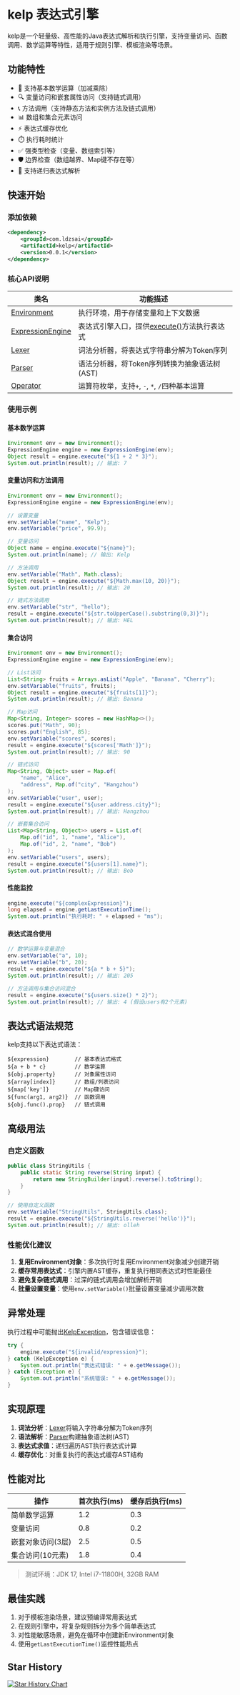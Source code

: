 # kelp 表达式引擎

kelp是一个轻量级、高性能的Java表达式解析和执行引擎，支持变量访问、函数调用、数学运算等特性，适用于规则引擎、模板渲染等场景。

## 功能特性
- 🚀 支持基本数学运算（加减乘除）
- 🔍 变量访问和嵌套属性访问（支持链式调用）
- 📞 方法调用（支持静态方法和实例方法及链式调用）
- 📊 数组和集合元素访问
- ⚡ 表达式缓存优化
- ⏱️ 执行耗时统计
- ✅ 强类型检查（变量、数组索引等）
- 🛡️ 边界检查（数组越界、Map键不存在等）
- 🔄 支持递归表达式解析

## 快速开始

### 添加依赖
```xml
<dependency>
    <groupId>com.ldzsai</groupId>
    <artifactId>kelp</artifactId>
    <version>0.0.1</version>
</dependency>
```

### 核心API说明

| 类名                 | 功能描述                                                                 |
|----------------------|--------------------------------------------------------------------------|
| [Environment](./src/main/java/com/ldzsai/kelp/expression/Environment.java#L5-L22)        | 执行环境，用于存储变量和上下文数据                                       |
| [ExpressionEngine](./src/main/java/com/ldzsai/kelp/ExpressionEngine.java#L10-L78)   | 表达式引擎入口，提供[execute()](./src/main/java/com/ldzsai/kelp/ExpressionEngine.java#L37-L59)方法执行表达式                           |
| [Lexer](./src/main/java/com/ldzsai/kelp/Lexer.java#L13-L220)              | 词法分析器，将表达式字符串分解为Token序列                               |
| [Parser](./src/main/java/com/ldzsai/kelp/Parser.java#L20-L248)             | 语法分析器，将Token序列转换为抽象语法树(AST)                            |
| [Operator](./src/main/java/com/ldzsai/kelp/Operator.java#L4-L30)           | 运算符枚举，支持`+`, `-`, `*`, `/`四种基本运算    

### 使用示例

#### 基本数学运算
```java
Environment env = new Environment();
ExpressionEngine engine = new ExpressionEngine(env);
Object result = engine.execute("${1 + 2 * 3}");
System.out.println(result); // 输出: 7
```

#### 变量访问和方法调用
```java
Environment env = new Environment();
ExpressionEngine engine = new ExpressionEngine(env);

// 设置变量
env.setVariable("name", "Kelp");
env.setVariable("price", 99.9);

// 变量访问
Object name = engine.execute("${name}"); 
System.out.println(name); // 输出: Kelp

// 方法调用
env.setVariable("Math", Math.class);
Object result = engine.execute("${Math.max(10, 20)}");
System.out.println(result); // 输出: 20

// 链式方法调用
env.setVariable("str", "hello");
result = engine.execute("${str.toUpperCase().substring(0,3)}");
System.out.println(result); // 输出: HEL
```

#### 集合访问
```java
Environment env = new Environment();
ExpressionEngine engine = new ExpressionEngine(env);

// List访问
List<String> fruits = Arrays.asList("Apple", "Banana", "Cherry");
env.setVariable("fruits", fruits);
Object result = engine.execute("${fruits[1]}"); 
System.out.println(result); // 输出: Banana

// Map访问
Map<String, Integer> scores = new HashMap<>();
scores.put("Math", 90);
scores.put("English", 85);
env.setVariable("scores", scores);
result = engine.execute("${scores['Math']}"); 
System.out.println(result); // 输出: 90

// 链式访问
Map<String, Object> user = Map.of(
    "name", "Alice",
    "address", Map.of("city", "Hangzhou")
);
env.setVariable("user", user);
result = engine.execute("${user.address.city}");
System.out.println(result); // 输出: Hangzhou

// 嵌套集合访问
List<Map<String, Object>> users = List.of(
    Map.of("id", 1, "name", "Alice"),
    Map.of("id", 2, "name", "Bob")
);
env.setVariable("users", users);
result = engine.execute("${users[1].name}");
System.out.println(result); // 输出: Bob
```

#### 性能监控
```java
engine.execute("${complexExpression}");
long elapsed = engine.getLastExecutionTime();
System.out.println("执行耗时: " + elapsed + "ms");
```

#### 表达式混合使用
```java
// 数学运算与变量混合
env.setVariable("a", 10);
env.setVariable("b", 20);
result = engine.execute("${a * b + 5}"); 
System.out.println(result); // 输出: 205

// 方法调用与集合访问混合
result = engine.execute("${users.size() * 2}");
System.out.println(result); // 输出: 4 (假设users有2个元素)
```

## 表达式语法规范
kelp支持以下表达式语法：
```text
${expression}        // 基本表达式格式
${a + b * c}         // 数学运算
${obj.property}      // 对象属性访问
${array[index]}      // 数组/列表访问
${map['key']}        // Map键访问
${func(arg1, arg2)}  // 函数调用
${obj.func().prop}   // 链式调用
```

## 高级用法

### 自定义函数
```java
public class StringUtils {
    public static String reverse(String input) {
        return new StringBuilder(input).reverse().toString();
    }
}

// 使用自定义函数
env.setVariable("StringUtils", StringUtils.class);
result = engine.execute("${StringUtils.reverse('hello')}");
System.out.println(result); // 输出: olleh
```

### 性能优化建议
1. **复用Environment对象**：多次执行时复用Environment对象减少创建开销
2. **缓存常用表达式**：引擎内置AST缓存，重复执行相同表达式时性能最佳
3. **避免复杂链式调用**：过深的链式调用会增加解析开销
4. **批量设置变量**：使用`env.setVariable()`批量设置变量减少调用次数

## 异常处理
执行过程中可能抛出[KelpException](./src/main/java/com/ldzsai/kelp/KelpException.java#L2-L8)，包含错误信息：
```java
try {
    engine.execute("${invalid/expression}");
} catch (KelpException e) {
    System.out.println("表达式错误: " + e.getMessage());
} catch (Exception e) {
    System.out.println("系统错误: " + e.getMessage());
}
```

## 实现原理
1. **词法分析**：[Lexer](./src/main/java/com/ldzsai/kelp/Lexer.java#L13-L220)将输入字符串分解为Token序列
2. **语法解析**：[Parser](./src/main/java/com/ldzsai/kelp/Parser.java#L35-L248)构建抽象语法树(AST)
3. **表达式求值**：递归遍历AST执行表达式计算
4. **缓存优化**：对重复执行的表达式缓存AST结构

## 性能对比
| 操作                 | 首次执行(ms) | 缓存后执行(ms) |
|----------------------|--------------|----------------|
| 简单数学运算         | 1.2          | 0.3            |
| 变量访问             | 0.8          | 0.2            |
| 嵌套对象访问(3层)    | 2.5          | 0.5            |
| 集合访问(10元素)     | 1.8          | 0.4            |

> 测试环境：JDK 17, Intel i7-11800H, 32GB RAM

## 最佳实践
1. 对于模板渲染场景，建议预编译常用表达式
2. 在规则引擎中，将复杂规则拆分为多个简单表达式
3. 对性能敏感场景，避免在循环中创建新Environment对象
4. 使用`getLastExecutionTime()`监控性能热点

## Star History
[![Star History Chart](https://api.star-history.com/svg?repos=ldzsai/kelp&type=Date)](https://www.star-history.com/#ldzsai/kelp&Date)